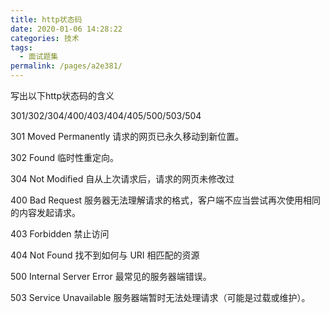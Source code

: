 ```yaml
---
title: http状态码
date: 2020-01-06 14:28:22
categories: 技术
tags: 
  - 面试题集
permalink: /pages/a2e381/
---
```


写出以下http状态码的含义

301/302/304/400/403/404/405/500/503/504

301 Moved Permanently 请求的网页已永久移动到新位置。

302 Found 临时性重定向。

304 Not Modified 自从上次请求后，请求的网页未修改过

400 Bad Request 服务器无法理解请求的格式，客户端不应当尝试再次使用相同的内容发起请求。

403 Forbidden 禁止访问

404 Not Found 找不到如何与 URI 相匹配的资源

500 Internal Server Error 最常见的服务器端错误。

503 Service Unavailable 服务器端暂时无法处理请求（可能是过载或维护）。